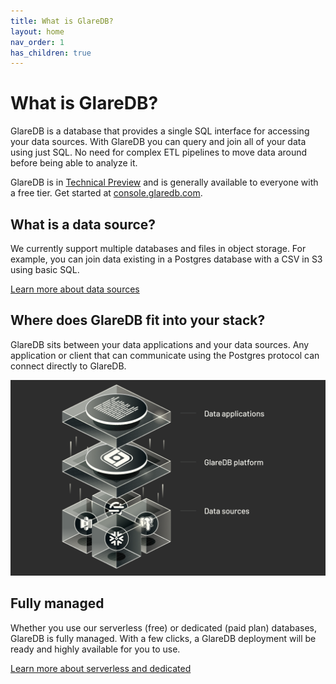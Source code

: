 ```yaml
---
title: What is GlareDB?
layout: home
nav_order: 1
has_children: true
---
```


# What is GlareDB?

GlareDB is a database that provides a single SQL interface for accessing your
data sources. With GlareDB you can query and join all of your data using just
SQL. No need for complex ETL pipelines to move data around before being able to
analyze it.

GlareDB is in [Technical Preview] and is generally available to everyone with
a free tier. Get started at [console.glaredb.com].

## What is a data source?

We currently support multiple databases and files in object storage. For
example, you can join data existing in a Postgres database with a CSV in S3
using basic SQL.

[Learn more about data sources]

## Where does GlareDB fit into your stack?

GlareDB sits between your data applications and your data sources. Any
application or client that can communicate using the Postgres protocol can
connect directly to GlareDB.

![Where GlareDB fits](/assets/images/where-glaredb-fits.png)

## Fully managed

Whether you use our serverless (free) or dedicated (paid plan) databases,
GlareDB is fully managed. With a few clicks, a GlareDB deployment will be ready
and highly available for you to use.

[Learn more about serverless and dedicated]

[Technical Preview]: ./docs/about/technical-preview.html
[console.glaredb.com]: https://console.glaredb.com
[Learn more about data sources]: ./docs/data-sources/
[Learn more about serverless and dedicated]: ./docs/deployments.html#dedicated-vs-serverless
